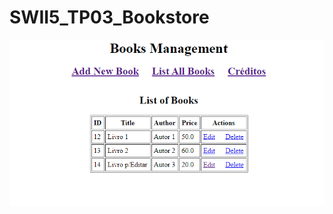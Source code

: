 # SWII5_TP03_Bookstore

![Print tela](https://github.com/fernandesleite/SWII5_TP03_Bookstore/blob/main/prints/PrintTP03.png)
